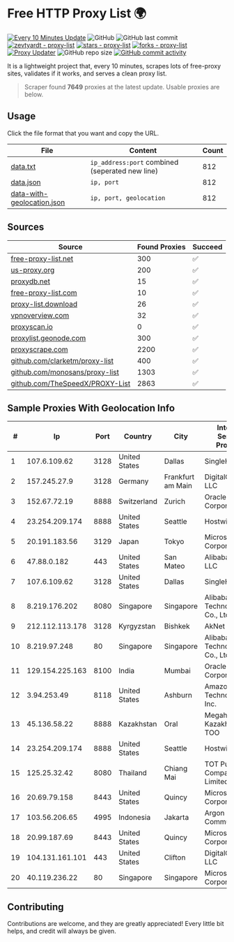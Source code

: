 
# Free HTTP Proxy List 🌍

[![Every 10 Minutes Update](https://github.com/mertguvencli/http-proxy-list/actions/workflows/main.yml/badge.svg?branch=main)](https://github.com/mertguvencli/http-proxy-list/actions/workflows/main.yml)
![GitHub](https://img.shields.io/github/license/mertguvencli/http-proxy-list)
![GitHub last commit](https://img.shields.io/github/last-commit/mertguvencli/http-proxy-list)
[![zevtyardt - proxy-list](https://img.shields.io/static/v1?label=zevtyardt&message=proxy-list&color=blue&logo=github)](https://github.com/zevtyardt/proxy-list "Go to GitHub repo")
[![stars - proxy-list](https://img.shields.io/github/stars/zevtyardt/proxy-list?style=social)](https://github.com/zevtyardt/proxy-list)
[![forks - proxy-list](https://img.shields.io/github/forks/zevtyardt/proxy-list?style=social)](https://github.com/zevtyardt/proxy-list)
[![Proxy Updater](https://github.com/zevtyardt/proxy-list/workflows/Proxy%20Updater/badge.svg)](https://github.com/zevtyardt/proxy-list/actions?query=workflow:"Proxy+Updater")
![GitHub repo size](https://img.shields.io/github/repo-size/zevtyardt/proxy-list)
[![GitHub commit activity](https://img.shields.io/github/commit-activity/m/zevtyardt/proxy-list?logo=commits)](https://github.com/zevtyardt/proxy-list/commits/main)

It is a lightweight project that, every 10 minutes, scrapes lots of free-proxy sites, validates if it works, and serves a clean proxy list.

> Scraper found **7649** proxies at the latest update. Usable proxies are below.

## Usage

Click the file format that you want and copy the URL.

|File|Content|Count|
|----|-------|-----|
|[data.txt](https://raw.githubusercontent.com/mertguvencli/http-proxy-list/main/proxy-list/data.txt)|`ip_address:port` combined (seperated new line)|812|
|[data.json](https://raw.githubusercontent.com/mertguvencli/http-proxy-list/main/proxy-list/data.json)|`ip, port`|812|
|[data-with-geolocation.json](https://raw.githubusercontent.com/mertguvencli/http-proxy-list/main/proxy-list/data-with-geolocation.json)|`ip, port, geolocation`|812|

## Sources

|Source|Found Proxies|Succeed|
|------|-------------|-------|
|[free-proxy-list.net](https://free-proxy-list.net)|300|✅|
|[us-proxy.org](https://www.us-proxy.org)|200|✅|
|[proxydb.net](http://proxydb.net)|15|✅|
|[free-proxy-list.com](https://free-proxy-list.com/?page=&port=&type%5B%5D=http&type%5B%5D=https&up_time=0&search=Search)|10|✅|
|[proxy-list.download](https://www.proxy-list.download/HTTP)|26|✅|
|[vpnoverview.com](https://vpnoverview.com/privacy/anonymous-browsing/free-proxy-servers)|32|✅|
|[proxyscan.io](https://www.proxyscan.io)|0|✅|
|[proxylist.geonode.com](https://proxylist.geonode.com/api/proxy-list?limit=300&page=1&sort_by=lastChecked&sort_type=desc&protocols=http,https)|300|✅|
|[proxyscrape.com](https://api.proxyscrape.com/v2/?request=displayproxies&protocol=http&timeout=10000&country=all&ssl=all&anonymity=all)|2200|✅|
|[github.com/clarketm/proxy-list](https://raw.githubusercontent.com/clarketm/proxy-list/master/proxy-list-raw.txt)|400|✅|
|[github.com/monosans/proxy-list](https://raw.githubusercontent.com/monosans/proxy-list/main/proxies/http.txt)|1303|✅|
|[github.com/TheSpeedX/PROXY-List](https://raw.githubusercontent.com/TheSpeedX/PROXY-List/master/http.txt)|2863|✅|


## Sample Proxies With Geolocation Info

|#|Ip|Port|Country|City|Internet Service Provider|
|-|--|----|-------|----|-------------------------|
|1|107.6.109.62|3128|United States|Dallas|SingleHop LLC|
|2|157.245.27.9|3128|Germany|Frankfurt am Main|DigitalOcean, LLC|
|3|152.67.72.19|8888|Switzerland|Zurich|Oracle Corporation|
|4|23.254.209.174|8888|United States|Seattle|Hostwinds LLC.|
|5|20.191.183.56|3129|Japan|Tokyo|Microsoft Corporation|
|6|47.88.0.182|443|United States|San Mateo|Alibaba.com LLC|
|7|107.6.109.62|3128|United States|Dallas|SingleHop LLC|
|8|8.219.176.202|8080|Singapore|Singapore|Alibaba (US) Technology Co., Ltd.|
|9|212.112.113.178|3128|Kyrgyzstan|Bishkek|AkNet|
|10|8.219.97.248|80|Singapore|Singapore|Alibaba (US) Technology Co., Ltd.|
|11|129.154.225.163|8100|India|Mumbai|Oracle Corporation|
|12|3.94.253.49|8118|United States|Ashburn|Amazon Technologies Inc.|
|13|45.136.58.22|8888|Kazakhstan|Oral|Megahost Kazakhstan TOO|
|14|23.254.209.174|8888|United States|Seattle|Hostwinds LLC.|
|15|125.25.32.42|8080|Thailand|Chiang Mai|TOT Public Company Limited|
|16|20.69.79.158|8443|United States|Quincy|Microsoft Corporation|
|17|103.56.206.65|4995|Indonesia|Jakarta|Argon Data Communication|
|18|20.99.187.69|8443|United States|Quincy|Microsoft Corporation|
|19|104.131.161.101|443|United States|Clifton|DigitalOcean, LLC|
|20|40.119.236.22|80|Singapore|Singapore|Microsoft Corporation|



## Contributing

Contributions are welcome, and they are greatly appreciated! Every
little bit helps, and credit will always be given.

